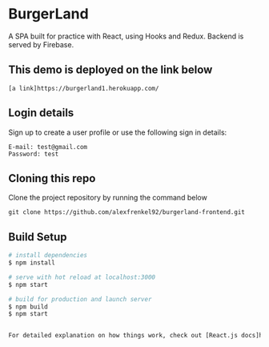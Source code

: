 # BurgerLand

A SPA built for practice with React, using Hooks and Redux.
Backend is served by Firebase.

## This demo is deployed on the link below

```
[a link]https://burgerland1.herokuapp.com/
```

## Login details

Sign up to create a user profile or use the following sign in details:

```
E-mail: test@gmail.com
Password: test
```

## Cloning this repo

Clone the project repository by running the command below

```
git clone https://github.com/alexfrenkel92/burgerland-frontend.git
```

## Build Setup

```bash
# install dependencies
$ npm install

# serve with hot reload at localhost:3000
$ npm start

# build for production and launch server
$ npm build
$ npm start


For detailed explanation on how things work, check out [React.js docs]https://reactjs.org/).
